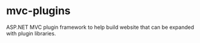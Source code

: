 # mvc-plugins
ASP.NET MVC plugin framework to help build website that can be expanded with plugin libraries.
